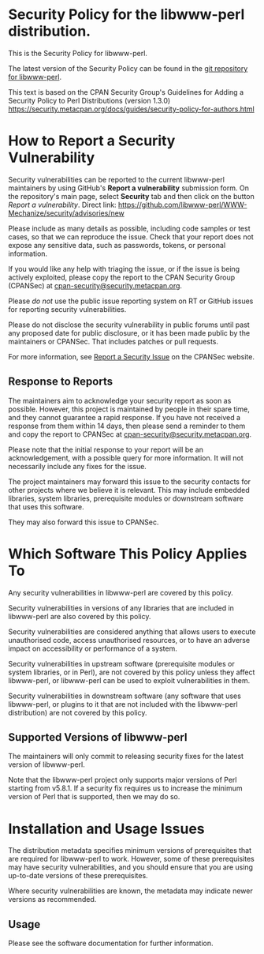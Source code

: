 # Security Policy for the libwww-perl distribution.

This is the Security Policy for libwww-perl.

The latest version of the Security Policy can be found in the
[git repository for libwww-perl](https://github.com/libwww-perl/WWW-Mechanize/blob/master/SECURITY.md).

This text is based on the CPAN Security Group's Guidelines for Adding
a Security Policy to Perl Distributions (version 1.3.0)
https://security.metacpan.org/docs/guides/security-policy-for-authors.html

# How to Report a Security Vulnerability

Security vulnerabilities can be reported to the current libwww-perl
maintainers by using GitHub's **Report a vulnerability** submission form.
On the repository's main page, select **Security** tab and then
click on the button *Report a vulnerability*.
Direct link: https://github.com/libwww-perl/WWW-Mechanize/security/advisories/new

Please include as many details as possible, including code samples
or test cases, so that we can reproduce the issue.  Check that your
report does not expose any sensitive data, such as passwords,
tokens, or personal information.

If you would like any help with triaging the issue, or if the issue
is being actively exploited, please copy the report to the CPAN
Security Group (CPANSec) at <cpan-security@security.metacpan.org>.

Please *do not* use the public issue reporting system on RT or
GitHub issues for reporting security vulnerabilities.

Please do not disclose the security vulnerability in public forums
until past any proposed date for public disclosure, or it has been
made public by the maintainers or CPANSec.  That includes patches or
pull requests.

For more information, see
[Report a Security Issue](https://security.metacpan.org/docs/report.html)
on the CPANSec website.

## Response to Reports

The maintainers aim to acknowledge your security report as soon as
possible.  However, this project is maintained by people in
their spare time, and they cannot guarantee a rapid response.  If you
have not received a response from them within 14 days, then
please send a reminder to them and copy the report to CPANSec at
<cpan-security@security.metacpan.org>.

Please note that the initial response to your report will be an
acknowledgement, with a possible query for more information.  It
will not necessarily include any fixes for the issue.

The project maintainers may forward this issue to the security
contacts for other projects where we believe it is relevant.  This
may include embedded libraries, system libraries, prerequisite
modules or downstream software that uses this software.

They may also forward this issue to CPANSec.

# Which Software This Policy Applies To

Any security vulnerabilities in libwww-perl are covered by this policy.

Security vulnerabilities in versions of any libraries that are
included in libwww-perl are also covered by this policy.

Security vulnerabilities are considered anything that allows users
to execute unauthorised code, access unauthorised resources, or to
have an adverse impact on accessibility or performance of a system.

Security vulnerabilities in upstream software (prerequisite modules
or system libraries, or in Perl), are not covered by this policy
unless they affect libwww-perl, or libwww-perl can
be used to exploit vulnerabilities in them.

Security vulnerabilities in downstream software (any software that
uses libwww-perl, or plugins to it that are not included with the
libwww-perl distribution) are not covered by this policy.

## Supported Versions of libwww-perl

The maintainers will only commit to releasing security fixes for
the latest version of libwww-perl.

Note that the libwww-perl project only supports major versions of Perl
starting from v5.8.1.  If a security fix requires us to increase
the minimum version of Perl that is supported, then we may do so.

# Installation and Usage Issues

The distribution metadata specifies minimum versions of
prerequisites that are required for libwww-perl to work.  However, some
of these prerequisites may have security vulnerabilities, and you
should ensure that you are using up-to-date versions of these
prerequisites.

Where security vulnerabilities are known, the metadata may indicate
newer versions as recommended.

## Usage

Please see the software documentation for further information.
